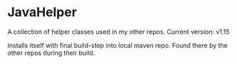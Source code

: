 # JavaHelper
A collection of helper classes used in my other repos. Current version: v1.15

Installs itself with final build-step into local maven repo. Found there by the other repos during their build.
